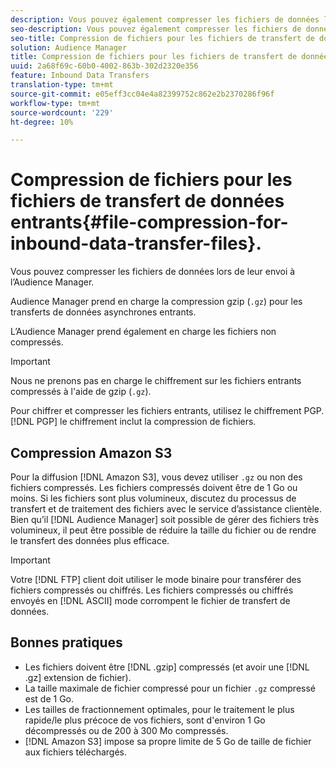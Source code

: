 ```yaml
---
description: Vous pouvez également compresser les fichiers de données lors de leur envoi en Audience Manager.
seo-description: Vous pouvez également compresser les fichiers de données lors de leur envoi en Audience Manager.
seo-title: Compression de fichiers pour les fichiers de transfert de données entrants.
solution: Audience Manager
title: Compression de fichiers pour les fichiers de transfert de données entrants.
uuid: 2a68f69c-60b0-4002-863b-302d2320e356
feature: Inbound Data Transfers
translation-type: tm+mt
source-git-commit: e05eff3cc04e4a82399752c862e2b2370286f96f
workflow-type: tm+mt
source-wordcount: '229'
ht-degree: 10%

---
```



# Compression de fichiers pour les fichiers de transfert de données entrants{#file-compression-for-inbound-data-transfer-files}.

Vous pouvez compresser les fichiers de données lors de leur envoi à l’Audience Manager.

<!-- inbound-file-compression.xml -->

Audience Manager prend en charge la compression gzip (`.gz`) pour les transferts de données asynchrones entrants.

L’Audience Manager prend également en charge les fichiers non compressés.

>[!IMPORTANT]
>
>Nous ne prenons pas en charge le chiffrement sur les fichiers entrants compressés à l&#39;aide de gzip (`.gz`).
>
>Pour chiffrer et compresser les fichiers entrants, utilisez le chiffrement [](../../../integration/sending-audience-data/batch-data-transfer-explained/inbound-file-encryption.md)PGP. [!DNL PGP] le chiffrement inclut la compression de fichiers.

## Compression Amazon S3

Pour la diffusion [!DNL Amazon S3], vous devez utiliser `.gz` ou non des fichiers compressés. Les fichiers compressés doivent être de 1 Go ou moins. Si les fichiers sont plus volumineux, discutez du processus de transfert et de traitement des fichiers avec le service d’assistance clientèle. Bien qu’il [!DNL Audience Manager] soit possible de gérer des fichiers très volumineux, il peut être possible de réduire la taille du fichier ou de rendre le transfert des données plus efficace.

>[!IMPORTANT]
>
>Votre [!DNL FTP] client doit utiliser le mode binaire pour transférer des fichiers compressés ou chiffrés. Les fichiers compressés ou chiffrés envoyés en [!DNL ASCII] mode corrompent le fichier de transfert de données.

## Bonnes pratiques

* Les fichiers doivent être [!DNL .gzip] compressés (et avoir une [!DNL .gz] extension de fichier).
* La taille maximale de fichier compressé pour un fichier `.gz` compressé est de 1 Go.
* Les tailles de fractionnement optimales, pour le traitement le plus rapide/le plus précoce de vos fichiers, sont d&#39;environ 1 Go décompressés ou de 200 à 300 Mo compressés.
* [!DNL Amazon S3] impose sa propre limite de 5 Go de taille de fichier aux fichiers téléchargés.
